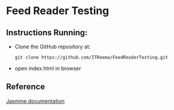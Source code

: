 # Feed Reader Testing

## Instructions Running:

* Clone the GitHub repository at:
  ```
  git clone https://github.com/ITReema/FeedReaderTesting.git
  ```
* open index.html in browser 

## Reference
[Jasmine documentation](https://jasmine.github.io)

